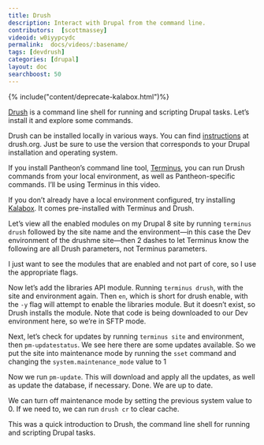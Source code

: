 ```yaml
---
title: Drush
description: Interact with Drupal from the command line.
contributors:  [scottmassey]
videoid: w0iyypcydc
permalink:  docs/videos/:basename/
tags: [devdrush]
categories: [drupal]
layout: doc
searchboost: 50
---
```

{% include("content/deprecate-kalabox.html")%}

[Drush](https://github.com/drush-ops/drush/) is a command line shell for running and scripting Drupal tasks. Let’s install it and explore some commands.

Drush can be installed locally in various ways. You can find [instructions](https://drushcommands.com/drush-8x/core/site-install/) at drush.org. Just be sure to use the version that corresponds to your Drupal installation and operating system.

If you install Pantheon’s command line tool, [Terminus](/docs/terminus/install/), you can run Drush commands from your local environment, as well as Pantheon-specific commands. I’ll be using Terminus in this video.

If you don’t already have a local environment configured, try installing [Kalabox](http://www.kalabox.io/). It comes pre-installed with Terminus and Drush.

Let’s view all the enabled modules on my Drupal 8 site by running `terminus drush` followed
by the site name and the environment—in this case the Dev environment of the drushme site—then 2 dashes to let Terminus know the following are all Drush parameters, not Terminus parameters.

I just want to see the modules that are enabled and not part of core, so I use the appropriate flags.

Now let’s add the libraries API module. Running `terminus drush`, with the site and environment again. Then `en`, which is short for drush enable, with the `-y` flag will attempt to enable the libraries module. But it doesn’t exist, so Drush installs the module. Note that code is being downloaded to our Dev environment here, so we’re in SFTP mode.

Next, let’s check for updates by running `terminus site` and environment, then `pm-updatestatus`. We see here there are some updates available. So we put the site into maintenance mode by running the `sset` command and changing the `system.maintenance_mode` value to 1

Now we run `pm-update`. This will download and apply all the updates, as well as update the database, if necessary. Done. We are up to date.

We can turn off maintenance mode by setting the previous system value to 0. If we need to, we can run `drush cr` to clear cache.

This was a quick introduction to Drush, the command line shell for running and scripting Drupal tasks.
